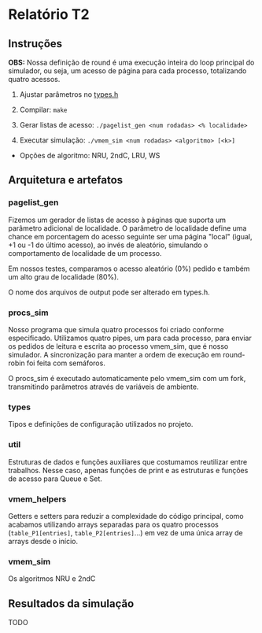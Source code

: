 # Relatório T2

## Instruções

**OBS:** Nossa definição de round é uma execução inteira do loop principal do simulador, ou seja, um acesso de página para cada processo, totalizando quatro acessos.

1. Ajustar parâmetros no [types.h](types.h)

2. Compilar: `make`

3. Gerar listas de acesso: `./pagelist_gen <num rodadas> <% localidade>`

4. Executar simulação: `./vmem_sim <num rodadas> <algoritmo> [<k>]`
- Opções de algoritmo: NRU, 2ndC, LRU, WS

## Arquitetura e artefatos

### pagelist_gen

Fizemos um gerador de listas de acesso à páginas que suporta um parâmetro adicional de localidade. O parâmetro de localidade define uma chance em porcentagem do acesso seguinte ser uma página "local" (igual, +1 ou -1 do último acesso), ao invés de aleatório, simulando o comportamento de localidade de um processo.

Em nossos testes, comparamos o acesso aleatório (0%) pedido e também um alto grau de localidade (80%).

O nome dos arquivos de output pode ser alterado em types.h.

### procs_sim

Nosso programa que simula quatro processos foi criado conforme especificado. Utilizamos quatro pipes, um para cada processo, para enviar os pedidos de leitura e escrita ao processo vmem_sim, que é nosso simulador. A sincronização para manter a ordem de execução em round-robin foi feita com semáforos.

O procs_sim é executado automaticamente pelo vmem_sim com um fork, transmitindo parâmetros através de variáveis de ambiente.

### types

Tipos e definições de configuração utilizados no projeto.

### util

Estruturas de dados e funções auxiliares que costumamos reutilizar entre trabalhos. Nesse caso, apenas funções de print e as estruturas e funções de acesso para Queue e Set.

### vmem_helpers

Getters e setters para reduzir a complexidade do código principal, como acabamos utilizando arrays separadas para os quatro processos (`table_P1[entries]`, `table_P2[entries]`...) em vez de uma única array de arrays desde o início.

### vmem_sim

Os algoritmos NRU e 2ndC

## Resultados da simulação

TODO
